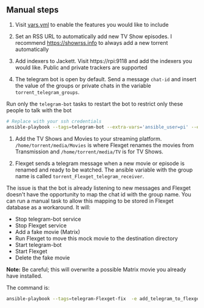## Manual steps
1. Visit [vars.yml](../../app/vars.yml) to enable the features you would like to include

1. Set an RSS URL to automatically add new TV Show episodes. I recommend https://showrss.info to always add a new torrent automatically

1. Add indexers to Jackett. Visit https://rpi:9118 and add the indexers you would like. Public and private trackers are supported

1. The telegram bot is open by default. Send a message `chat-id` and insert the value of the groups or private chats in the variable `torrent_telegram_groups`.

Run only the `telegram-bot` tasks to restart the bot to restrict only these people to talk with the bot

``` bash
# Replace with your ssh credentials
ansible-playbook --tags=telegram-bot --extra-vars='ansible_user=pi' --extra-vars='ansible_ssh_pass=raspberry' site.yml
```

1. Add the TV Shows and Movies to your streaming platform. `/home/torrent/media/Movies` is where Flexget renames the movies from Transmission and `/home/torrent/media/TV` is for TV Shows.

1. Flexget sends a telegram message when a new movie or episode is renamed and ready to be watched.
The ansible variable with the group name is called `torrent_Flexget_telegram_receiver`.

The issue is that the bot is already listening to new messages and Flexget doesn't have the opportunity to map the chat id with the group name. You can run a manual task to allow this mapping to be stored in Flexget database as a workaround. It will:

- Stop telegram-bot service
- Stop Flexget service
- Add a fake movie (Matrix)
- Run Flexget to move this mock movie to the destination directory
- Start telegram-bot
- Start Flexget
- Delete the fake movie

**Note:** Be careful; this will overwrite a possible Matrix movie you already have installed.

The command is:
``` bash
ansible-playbook --tags=telegram-Flexget-fix  -e add_telegram_to_flexget=true --extra-vars='ansible_user=pi' --extra-vars='ansible_ssh_pass=raspberry' site.yml
```

